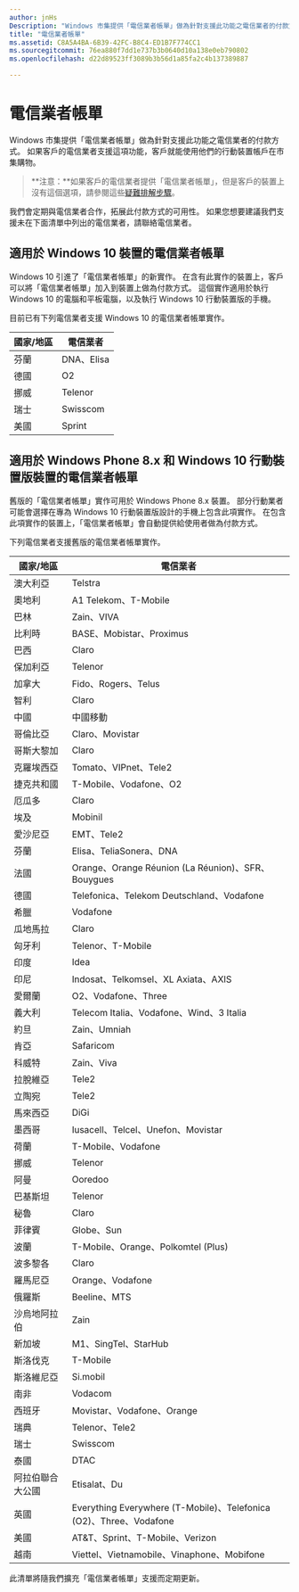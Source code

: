 ```yaml
---
author: jnHs
Description: "Windows 市集提供「電信業者帳單」做為針對支援此功能之電信業者的付款方式。"
title: "電信業者帳單"
ms.assetid: C8A5A4BA-6B39-42FC-B8C4-ED1B7F774CC1
ms.sourcegitcommit: 76ea880f7dd1e737b3b0640d10a138e0eb790802
ms.openlocfilehash: d22d89523ff3089b3b56d1a85fa2c4b137389887

---
```


# 電信業者帳單


Windows 市集提供「電信業者帳單」做為針對支援此功能之電信業者的付款方式。 如果客戶的電信業者支援這項功能，客戶就能使用他們的行動裝置帳戶在市集購物。

> **注意：**如果客戶的電信業者提供「電信業者帳單」，但是客戶的裝置上沒有這個選項，請參閱這些[疑難排解步驟](http://go.microsoft.com/fwlink/p/?LinkId=523993)。

 

我們會定期與電信業者合作，拓展此付款方式的可用性。 如果您想要建議我們支援未在下面清單中列出的電信業者，請聯絡電信業者。

## 適用於 Windows 10 裝置的電信業者帳單


Windows 10 引進了「電信業者帳單」的新實作。 在含有此實作的裝置上，客戶可以將「電信業者帳單」加入到裝置上做為付款方式。 這個實作適用於執行 Windows 10 的電腦和平板電腦，以及執行 Windows 10 行動裝置版的手機。

目前已有下列電信業者支援 Windows 10 的電信業者帳單實作。

| 國家/地區 | 電信業者 |
|----------------|------------------|
| 芬蘭        | DNA、Elisa       |
| 德國        | O2               |
| 挪威         | Telenor          |
| 瑞士    | Swisscom         |
| 美國  | Sprint           |

 

## 適用於 Windows Phone 8.x 和 Windows 10 行動裝置版裝置的電信業者帳單


舊版的「電信業者帳單」實作可用於 Windows Phone 8.x 裝置。 部分行動業者可能會選擇在專為 Windows 10 行動裝置版設計的手機上包含此項實作。 在包含此項實作的裝置上，「電信業者帳單」會自動提供給使用者做為付款方式。

下列電信業者支援舊版的電信業者帳單實作。

| 國家/地區       | 電信業者                                                   |
|----------------------|--------------------------------------------------------------------|
| 澳大利亞            | Telstra                                                            |
| 奧地利              | A1 Telekom、T-Mobile                                               |
| 巴林              | Zain、VIVA                                                         |
| 比利時              | BASE、Mobistar、Proximus                                                     |
| 巴西               | Claro                                                              |
| 保加利亞             | Telenor                                                            |
| 加拿大               | Fido、Rogers、Telus                                                |
| 智利                | Claro                                                              |
| 中國                | 中國移動                                                       |
| 哥倫比亞             | Claro、Movistar                                                    |
| 哥斯大黎加           | Claro                                                              |
| 克羅埃西亞              | Tomato、VIPnet、Tele2                                              |
| 捷克共和國       | T-Mobile、Vodafone、O2                                             |
| 厄瓜多              | Claro                                                              |
| 埃及                | Mobinil                                                            |
| 愛沙尼亞              | EMT、Tele2                                                         |
| 芬蘭              | Elisa、TeliaSonera、DNA                                            |
| 法國               | Orange、Orange Réunion (La Réunion)、SFR、Bouygues                 |
| 德國              | Telefonica、Telekom Deutschland、Vodafone                          |
| 希臘               | Vodafone                                                           |
| 瓜地馬拉            | Claro                                                              |
| 匈牙利              | Telenor、T-Mobile                                                  |
| 印度                | Idea                                                               |
| 印尼            | Indosat、Telkomsel、XL Axiata、AXIS                                |
| 愛爾蘭              | O2、Vodafone、Three                                                      |
| 義大利                | Telecom Italia、Vodafone、Wind、3 Italia                           |
| 約旦               | Zain、Umniah                                                       |
| 肯亞                | Safaricom                                                          |
| 科威特               | Zain、Viva                                                         |
| 拉脫維亞               | Tele2                                                              |
| 立陶宛            | Tele2                                                              |
| 馬來西亞             | DiGi                                                               |
| 墨西哥               | Iusacell、Telcel、Unefon、Movistar                                 |
| 荷蘭          | T-Mobile、Vodafone                                                 |
| 挪威               | Telenor                                                            |
| 阿曼                 | Ooredoo                                                            |
| 巴基斯坦             | Telenor                                                            |
| 秘魯                 | Claro                                                              |
| 菲律賓          | Globe、Sun                                                         |
| 波蘭               | T-Mobile、Orange、Polkomtel (Plus)                                 |
| 波多黎各          | Claro                                                              |
| 羅馬尼亞              | Orange、Vodafone                                                   |
| 俄羅斯               | Beeline、MTS                                                          |
| 沙烏地阿拉伯         | Zain                                                               |
| 新加坡            | M1、SingTel、StarHub                                               |
| 斯洛伐克             | T-Mobile                                                           |
| 斯洛維尼亞             | Si.mobil                                                           |
| 南非         | Vodacom                                                            |
| 西班牙                | Movistar、Vodafone、Orange                                         |
| 瑞典               | Telenor、Tele2                                                     |
| 瑞士          | Swisscom                                                           |
| 泰國             | DTAC                                                               |
| 阿拉伯聯合大公國 | Etisalat、Du                                                       |
| 英國       | Everything Everywhere (T-Mobile)、Telefonica (O2)、Three、Vodafone |
| 美國        | AT&amp;T、Sprint、T-Mobile、Verizon                                    |
| 越南              | Viettel、Vietnamobile、Vinaphone、Mobifone                         |

 

此清單將隨我們擴充「電信業者帳單」支援而定期更新。

 

 







<!--HONumber=Jun16_HO4-->


